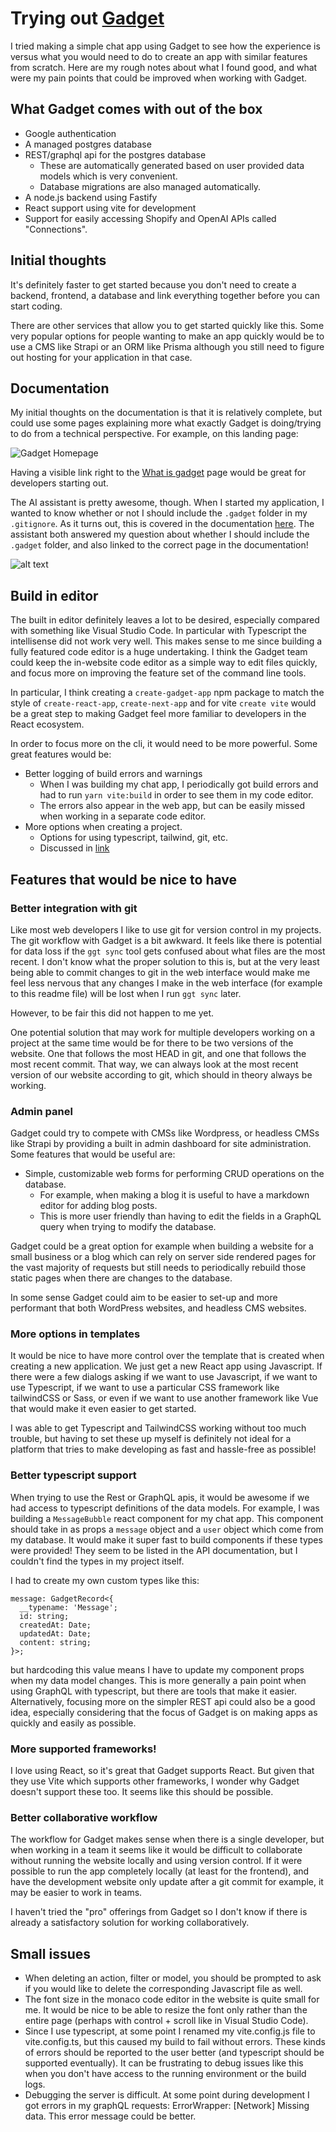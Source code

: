 # Trying out [Gadget](gadget.dev)

I tried making a simple chat app using Gadget to see how the experience is versus what you would need to do to create an app with similar features from scratch. Here are my rough notes about what I found good, and what were my pain points that could be improved when working with Gadget.

## What Gadget comes with out of the box

- Google authentication
- A managed postgres database
- REST/graphql api for the postgres database
  - These are automatically generated based on user provided data models which is very convenient.
  - Database migrations are also managed automatically.
- A node.js backend using Fastify
- React support using vite for development
- Support for easily accessing Shopify and OpenAI APIs called "Connections".

## Initial thoughts

It's definitely faster to get started because you don't need to create a backend, frontend, a database and link everything together before you can start coding.

There are other services that allow you to get started quickly like this. Some very popular options for people wanting to make an app quickly would be to use a CMS like Strapi or an ORM like Prisma although you still need to figure out hosting for your application in that case.

## Documentation

My initial thoughts on the documentation is that it is relatively complete, but could use some pages explaining more what exactly Gadget is doing/trying to do from a technical perspective. For example, on this landing page:

![Gadget Homepage](./pictures/gadget_homepage.png)

Having a visible link right to the [What is gadget](https://docs.gadget.dev/guides/getting-started/what-is-gadget) page would be great for developers starting out.

The AI assistant is pretty awesome, though. When I started my application, I wanted to know whether or not I should include the `.gadget` folder in my `.gitignore`. As it turns out, this is covered in the documentation [here](https://docs.gadget.dev/guides/development-tools/cli#syncing-once). The assistant both answered my question about whether I should include the `.gadget` folder, and also linked to the correct page in the documentation!

![alt text](./pictures/assistant_is_helpful.png)

## Build in editor

The built in editor definitely leaves a lot to be desired, especially compared with something like Visual Studio Code. In particular with Typescript the intellisense did not work very well. This makes sense to me since building a fully featured code editor is a huge undertaking. I think the Gadget team could keep the in-website code editor as a simple way to edit files quickly, and focus more on improving the feature set of the command line tools.

In particular, I think creating a `create-gadget-app` npm package to match the style of `create-react-app`, `create-next-app` and for vite `create vite` would be a great step to making Gadget feel more familiar to developers in the React ecosystem.

In order to focus more on the cli, it would need to be more powerful. Some great features would be:

- Better logging of build errors and warnings
  - When I was building my chat app, I periodically got build errors and had to run `yarn vite:build` in order to see them in my code editor.
  - The errors also appear in the web app, but can be easily missed when working in a separate code editor.
- More options when creating a project.
  - Options for using typescript, tailwind, git, etc.
  - Discussed in [link](more-options-in-templates)

## Features that would be nice to have

### Better integration with git

Like most web developers I like to use git for version control in my projects. The git workflow with Gadget is a bit awkward. It feels like there is potential for data loss if the `ggt sync` tool gets confused about what files are the most recent. I don't know what the proper solution to this is, but at the very least being able to commit changes to git in the web interface would make me feel less nervous that any changes I make in the web interface (for example to this readme file) will be lost when I run `ggt sync` later.

However, to be fair this did not happen to me yet.

One potential solution that may work for multiple developers working on a project at the same time would be for there to be two versions of the website. One that follows the most HEAD in git, and one that follows the most recent commit. That way, we can always look at the most recent version of our website according to git, which should in theory always be working.

### Admin panel

Gadget could try to compete with CMSs like Wordpress, or headless CMSs like Strapi by providing a built in admin dashboard for site administration. Some features that would be useful are:

- Simple, customizable web forms for performing CRUD operations on the database.
  - For example, when making a blog it is useful to have a markdown editor for adding blog posts.
  - This is more user friendly than having to edit the fields in a GraphQL query when trying to modify the database.

Gadget could be a great option for example when building a website for a small business or a blog which can rely on server side rendered pages for the vast majority of requests but still needs to periodically rebuild those static pages when there are changes to the database.

In some sense Gadget could aim to be easier to set-up and more performant that both WordPress websites, and headless CMS websites.

### More options in templates

It would be nice to have more control over the template that is created when creating a new application. We just get a new React app using Javascript. If there were a few dialogs asking if we want to use Javascript, if we want to use Typescript, if we want to use a particular CSS framework like tailwindCSS or Sass, or even if we want to use another framework like Vue that would make it even easier to get started.

I was able to get Typescript and TailwindCSS working without too much trouble, but having to set these up myself is definitely not ideal for a platform that tries to make developing as fast and hassle-free as possible!

### Better typescript support

When trying to use the Rest or GraphQL apis, it would be awesome if we had access to typescript definitions of the data models. For example, I was building a `MessageBubble` react component for my chat app. This component should take in as props a `message` object and a `user` object which come from my database. It would make it super fast to build components if these types were provided! They seem to be listed in the API documentation, but I couldn't find the types in my project itself.

I had to create my own custom types like this:

```
message: GadgetRecord<{
  __typename: 'Message';
  id: string;
  createdAt: Date;
  updatedAt: Date;
  content: string;
}>;
```

but hardcoding this value means I have to update my component props when my data model changes. This is more generally a pain point when using GraphQL with typescript, but there are tools that make it easier. Alternatively, focusing more on the simpler REST api could also be a good idea, especially considering that the focus of Gadget is on making apps as quickly and easily as possible.

### More supported frameworks!

I love using React, so it's great that Gadget supports React. But given that they use Vite which supports other frameworks, I wonder why Gadget doesn't support these too. It seems like this should be possible.

### Better collaborative workflow

The workflow for Gadget makes sense when there is a single developer, but when working in a team it seems like it would be difficult to collaborate without running the website locally and using version control. If it were possible to run the app completely locally (at least for the frontend), and have the development website only update after a git commit for example, it may be easier to work in teams.

I haven't tried the "pro" offerings from Gadget so I don't know if there is already a satisfactory solution for working collaboratively.

## Small issues

- When deleting an action, filter or model, you should be prompted to ask if you would like to delete the corresponding Javascript file as well.
- The font size in the monaco code editor in the website is quite small for me. It would be nice to be able to resize the font only rather than the entire page (perhaps with control + scroll like in Visual Studio Code).
- Since I use typescript, at some point I renamed my vite.config.js file to vite.config.ts, but this caused my build to fail without errors. These kinds of errors should be reported to the user better (and typescript should be supported eventually). It can be frustrating to debug issues like this when you don't have access to the running environment or the build logs.
- Debugging the server is difficult. At some point during development I got errors in my graphQL requests: ErrorWrapper: [Network] Missing data. This error message could be better.

